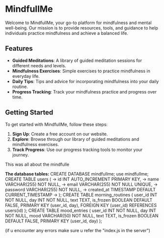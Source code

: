 # MindfullMe

Welcome to MindfullMe, your go-to platform for mindfulness and mental well-being. Our mission is to provide resources, tools, and guidance to help individuals practice mindfulness and achieve a balanced life.

## Features

- **Guided Meditations**: A library of guided meditation sessions for different needs and levels.
- **Mindfulness Exercises**: Simple exercises to practice mindfulness in everyday life.
- **Daily Tips**: Tips and advice for incorporating mindfulness into your daily routine.
- **Progress Tracking**: Track your mindfulness practice and progress over time.

## Getting Started

To get started with MindfullMe, follow these steps:

1. **Sign Up**: Create a free account on our website.
2. **Explore**: Browse through our library of guided meditations and mindfulness exercises.
3. **Track Progress**: Use our progress tracking tools to monitor your journey.

This was all about the mindfulle 

**The database tables:**
CREATE DATABASE mindfullme;
use mindfullme;
 CREATE TABLE users (
    ->     id INT AUTO_INCREMENT PRIMARY KEY,
    ->     name VARCHAR(255) NOT NULL,
    ->     email VARCHAR(255) NOT NULL UNIQUE,
    ->     password VARCHAR(255) NOT NULL,
    ->     created_at TIMESTAMP DEFAULT CURRENT_TIMESTAMP
    -> );
  CREATE TABLE morning_routines (
    user_id INT NOT NULL,
    day INT NOT NULL,
    text TEXT,
    is_frozen BOOLEAN DEFAULT FALSE,
    PRIMARY KEY (user_id, day),
    FOREIGN KEY (user_id) REFERENCES users(id)
);
CREATE TABLE mood_entries (
    user_id INT NOT NULL,
    day INT NOT NULL,
    mood VARCHAR(50) NOT NULL,
    text TEXT,
    is_frozen BOOLEAN DEFAULT FALSE,
    PRIMARY KEY (user_id, day)
);


(if u encounter any errors make sure u refer the "index.js in the server")

 
 
